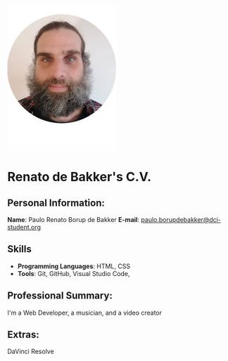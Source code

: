 ![Profile Picture](CV-Image-profile-1.jpg)


# Renato de Bakker's C.V.

## Personal Information:

**Name**: Paulo Renato Borup de Bakker
**E-mail**: paulo.borupdebakker@dci-student.org

## Skills

- **Programming Languages**: HTML, CSS
- **Tools**: Git, GitHub, Visual Studio Code, 

## Professional Summary:

I'm a Web Developer, a musician, and a video creator

## Extras:

DaVinci Resolve